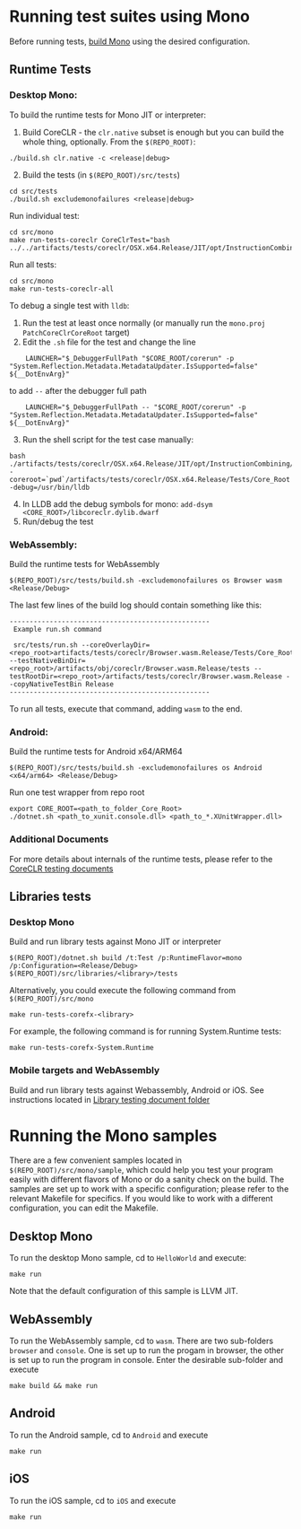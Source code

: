 # Running test suites using Mono

Before running tests, [build Mono](../../building/mono/README.md) using the desired configuration.

## Runtime Tests
### Desktop Mono:

To build the runtime tests for Mono JIT or interpreter:

1. Build CoreCLR - the `clr.native` subset is enough but you can build the whole thing, optionally.  From the `$(REPO_ROOT)`:

```
./build.sh clr.native -c <release|debug>
```

2. Build the tests (in `$(REPO_ROOT)/src/tests`)

```
cd src/tests
./build.sh excludemonofailures <release|debug>
```

Run individual test:
```
cd src/mono
make run-tests-coreclr CoreClrTest="bash ../../artifacts/tests/coreclr/OSX.x64.Release/JIT/opt/InstructionCombining/DivToMul/DivToMul.sh"
```

Run all tests:
```
cd src/mono
make run-tests-coreclr-all
```

To debug a single test with `lldb`:

1. Run the test at least once normally (or manually run the `mono.proj` `PatchCoreClrCoreRoot` target)
2. Edit the `.sh` file for the test and change the line
```
    LAUNCHER="$_DebuggerFullPath "$CORE_ROOT/corerun" -p "System.Reflection.Metadata.MetadataUpdater.IsSupported=false"  ${__DotEnvArg}"
```
to add `--` after the debugger full path
```
    LAUNCHER="$_DebuggerFullPath -- "$CORE_ROOT/corerun" -p "System.Reflection.Metadata.MetadataUpdater.IsSupported=false"  ${__DotEnvArg}"
```
3. Run the shell script for the test case manually:
```
bash ./artifacts/tests/coreclr/OSX.x64.Release/JIT/opt/InstructionCombining/DivToMul/DivToMul.sh -coreroot=`pwd`/artifacts/tests/coreclr/OSX.x64.Release/Tests/Core_Root -debug=/usr/bin/lldb
```
4. In LLDB add the debug symbols for mono: `add-dsym <CORE_ROOT>/libcoreclr.dylib.dwarf`
5. Run/debug the test

### WebAssembly:
Build the runtime tests for WebAssembly
```
$(REPO_ROOT)/src/tests/build.sh -excludemonofailures os Browser wasm <Release/Debug>
```

The last few lines of the build log should contain something like this:
```
--------------------------------------------------
 Example run.sh command

 src/tests/run.sh --coreOverlayDir=<repo_root>artifacts/tests/coreclr/Browser.wasm.Release/Tests/Core_Root --testNativeBinDir=<repo_root>/artifacts/obj/coreclr/Browser.wasm.Release/tests --testRootDir=<repo_root>/artifacts/tests/coreclr/Browser.wasm.Release --copyNativeTestBin Release
--------------------------------------------------
```

To run all tests, execute that command, adding `wasm` to the end.

### Android:
Build the runtime tests for Android x64/ARM64
```
$(REPO_ROOT)/src/tests/build.sh -excludemonofailures os Android <x64/arm64> <Release/Debug>
```

Run one test wrapper from repo root
```
export CORE_ROOT=<path_to_folder_Core_Root>
./dotnet.sh <path_to_xunit.console.dll> <path_to_*.XUnitWrapper.dll>
```

### Additional Documents
For more details about internals of the runtime tests, please refer to the [CoreCLR testing documents](../coreclr)

## Libraries tests
### Desktop Mono
Build and run library tests against Mono JIT or interpreter
```
$(REPO_ROOT)/dotnet.sh build /t:Test /p:RuntimeFlavor=mono /p:Configuration=<Release/Debug> $(REPO_ROOT)/src/libraries/<library>/tests
```
Alternatively, you could execute the following command from `$(REPO_ROOT)/src/mono`
```
make run-tests-corefx-<library>
```
For example, the following command is for running System.Runtime tests:
```
make run-tests-corefx-System.Runtime
```
### Mobile targets and WebAssembly
Build and run library tests against Webassembly, Android or iOS. See instructions located in [Library testing document folder](../libraries/)

# Running the Mono samples
There are a few convenient samples located in `$(REPO_ROOT)/src/mono/sample`, which could help you test your program easily with different flavors of Mono or do a sanity check on the build. The samples are set up to work with a specific configuration; please refer to the relevant Makefile for specifics. If you would like to work with a different configuration, you can edit the Makefile.

## Desktop Mono
To run the desktop Mono sample, cd to `HelloWorld` and execute:

```
make run
```
Note that the default configuration of this sample is LLVM JIT.

## WebAssembly
To run the WebAssembly sample, cd to `wasm`.  There are two sub-folders `browser` and `console`. One is set up to run the progam in browser, the other is set up to run the program in console. Enter the desirable sub-folder and execute

```
make build && make run
```

## Android
To run the Android sample, cd to `Android` and execute

```
make run
```

## iOS
To run the iOS sample, cd to `iOS` and execute

```
make run
```
